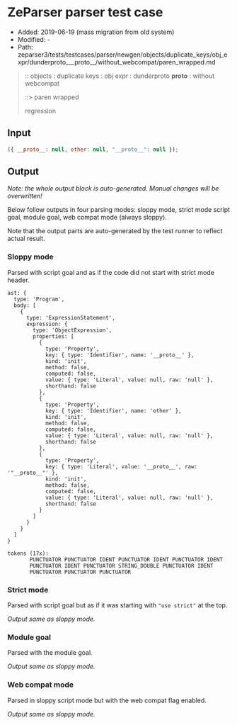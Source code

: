# ZeParser parser test case

- Added: 2019-06-19 (mass migration from old system)
- Modified: -
- Path: zeparser3/tests/testcases/parser/newgen/objects/duplicate_keys/obj_expr/dunderproto___proto__/without_webcompat/paren_wrapped.md

> :: objects : duplicate keys : obj expr : dunderproto __proto__ : without webcompat
>
> ::> paren wrapped
>
> regression

## Input

`````js
({ __proto__: null, other: null, "__proto__": null });
`````

## Output

_Note: the whole output block is auto-generated. Manual changes will be overwritten!_

Below follow outputs in four parsing modes: sloppy mode, strict mode script goal, module goal, web compat mode (always sloppy).

Note that the output parts are auto-generated by the test runner to reflect actual result.

### Sloppy mode

Parsed with script goal and as if the code did not start with strict mode header.

`````
ast: {
  type: 'Program',
  body: [
    {
      type: 'ExpressionStatement',
      expression: {
        type: 'ObjectExpression',
        properties: [
          {
            type: 'Property',
            key: { type: 'Identifier', name: '__proto__' },
            kind: 'init',
            method: false,
            computed: false,
            value: { type: 'Literal', value: null, raw: 'null' },
            shorthand: false
          },
          {
            type: 'Property',
            key: { type: 'Identifier', name: 'other' },
            kind: 'init',
            method: false,
            computed: false,
            value: { type: 'Literal', value: null, raw: 'null' },
            shorthand: false
          },
          {
            type: 'Property',
            key: { type: 'Literal', value: '__proto__', raw: '"__proto__"' },
            kind: 'init',
            method: false,
            computed: false,
            value: { type: 'Literal', value: null, raw: 'null' },
            shorthand: false
          }
        ]
      }
    }
  ]
}

tokens (17x):
       PUNCTUATOR PUNCTUATOR IDENT PUNCTUATOR IDENT PUNCTUATOR IDENT
       PUNCTUATOR IDENT PUNCTUATOR STRING_DOUBLE PUNCTUATOR IDENT
       PUNCTUATOR PUNCTUATOR PUNCTUATOR
`````

### Strict mode

Parsed with script goal but as if it was starting with `"use strict"` at the top.

_Output same as sloppy mode._

### Module goal

Parsed with the module goal.

_Output same as sloppy mode._

### Web compat mode

Parsed in sloppy script mode but with the web compat flag enabled.

_Output same as sloppy mode._
